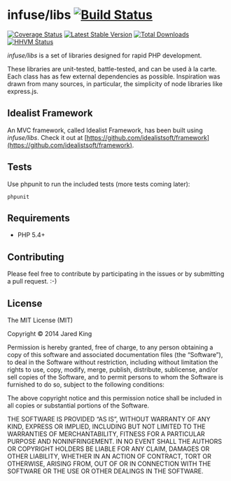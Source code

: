 infuse/libs [![Build Status](https://travis-ci.org/jaredtking/infuse-libs.png?branch=master)](https://travis-ci.org/jaredtking/infuse-libs)
===========

[![Coverage Status](https://coveralls.io/repos/jaredtking/infuse-libs/badge.png)](https://coveralls.io/r/jaredtking/infuse-libs)
[![Latest Stable Version](https://poser.pugx.org/infuse/libs/v/stable.png)](https://packagist.org/packages/infuse/libs)
[![Total Downloads](https://poser.pugx.org/infuse/libs/downloads.png)](https://packagist.org/packages/infuse/libs)
[![HHVM Status](http://hhvm.h4cc.de/badge/infuse/libs.svg)](http://hhvm.h4cc.de/package/infuse/libs)

*infuse/libs* is a set of libraries designed for rapid PHP development.

These libraries are unit-tested, battle-tested, and can be used à la carte. Each class has as few external dependencies as possible. Inspiration was drawn from many sources, in particular, the simplicity of node libraries like express.js.

## Idealist Framework

An MVC framework, called Idealist Framework, has been built using *infuse/libs*. Check it out at [https://github.com/idealistsoft/framework](https://github.com/idealistsoft/framework).

## Tests

Use phpunit to run the included tests (more tests coming later):

```
phpunit
```

## Requirements

- PHP 5.4+

## Contributing

Please feel free to contribute by participating in the issues or by submitting a pull request. :-)

## License

The MIT License (MIT)

Copyright © 2014 Jared King

Permission is hereby granted, free of charge, to any person obtaining a copy of this software and associated documentation files (the “Software”), to deal in the Software without restriction, including without limitation the rights to use, copy, modify, merge, publish, distribute, sublicense, and/or sell copies of the Software, and to permit persons to whom the Software is furnished to do so, subject to the following conditions:

The above copyright notice and this permission notice shall be included in all copies or substantial portions of the Software.

THE SOFTWARE IS PROVIDED “AS IS”, WITHOUT WARRANTY OF ANY KIND, EXPRESS OR IMPLIED, INCLUDING BUT NOT LIMITED TO THE WARRANTIES OF MERCHANTABILITY, FITNESS FOR A PARTICULAR PURPOSE AND NONINFRINGEMENT. IN NO EVENT SHALL THE AUTHORS OR COPYRIGHT HOLDERS BE LIABLE FOR ANY CLAIM, DAMAGES OR OTHER LIABILITY, WHETHER IN AN ACTION OF CONTRACT, TORT OR OTHERWISE, ARISING FROM, OUT OF OR IN CONNECTION WITH THE SOFTWARE OR THE USE OR OTHER DEALINGS IN THE SOFTWARE.